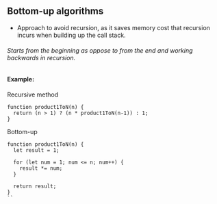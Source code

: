 ## Bottom-up algorithms

- Approach to avoid recursion, as it saves memory cost that recursion incurs when building up the call stack.

###### Starts from the beginning as oppose to from the end and working backwards in recursion.

#### Example:

Recursive method

```
function product1ToN(n) {
  return (n > 1) ? (n * product1ToN(n-1)) : 1;
}
```

Bottom-up

```
function product1ToN(n) {
  let result = 1;

  for (let num = 1; num <= n; num++) {
    result *= num;
  }

  return result;
}
``
```
